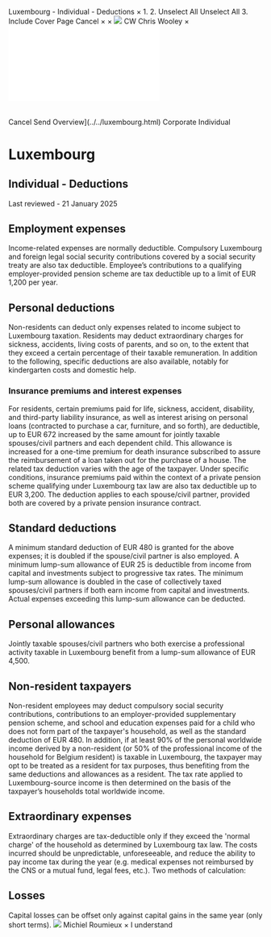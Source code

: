Luxembourg - Individual - Deductions
×
1.
2.
Unselect All
Unselect All
3.
Include Cover Page
Cancel
×
×
![](../../-/media/world-wide-tax-summaries/attachments/global---chris-wooley.ashx%3Frev=ac5e5f3223b34096b1afc2a6009c7320&revision=ac5e5f32-23b3-4096-b1af-c2a6009c7320&hash=859B7ADC84DC2CBEC9760E9E6EE7DE6D0A8BFCDF)
CW
Chris Wooley
×
![](deductions.html)
######
Cancel
Send
Overview](../../luxembourg.html)
Corporate
Individual
# Luxembourg
## Individual - Deductions
Last reviewed - 21 January 2025
## Employment expenses
Income-related expenses are normally deductible.
Compulsory Luxembourg and foreign legal social security contributions covered by a social security treaty are also tax deductible.
Employee’s contributions to a qualifying employer-provided pension scheme are tax deductible up to a limit of EUR 1,200 per year.
## Personal deductions
Non-residents can deduct only expenses related to income subject to Luxembourg taxation.
Residents may deduct extraordinary charges for sickness, accidents, living costs of parents, and so on, to the extent that they exceed a certain percentage of their taxable remuneration.
In addition to the following, specific deductions are also available, notably for kindergarten costs and domestic help.
### Insurance premiums and interest expenses
For residents, certain premiums paid for life, sickness, accident, disability, and third-party liability insurance, as well as interest arising on personal loans (contracted to purchase a car, furniture, and so forth), are deductible, up to EUR 672 increased by the same amount for jointly taxable spouses/civil partners and each dependent child. This allowance is increased for a one-time premium for death insurance subscribed to assure the reimbursement of a loan taken out for the purchase of a house. The related tax deduction varies with the age of the taxpayer.
Under specific conditions, insurance premiums paid within the context of a private pension scheme qualifying under Luxembourg tax law are also tax deductible up to EUR 3,200. The deduction applies to each spouse/civil partner, provided both are covered by a private pension insurance contract.
## Standard deductions
A minimum standard deduction of EUR 480 is granted for the above expenses; it is doubled if the spouse/civil partner is also employed.
A minimum lump-sum allowance of EUR 25 is deductible from income from capital and investments subject to progressive tax rates. The minimum lump-sum allowance is doubled in the case of collectively taxed spouses/civil partners if both earn income from capital and investments. Actual expenses exceeding this lump-sum allowance can be deducted.
## Personal allowances
Jointly taxable spouses/civil partners who both exercise a professional activity taxable in Luxembourg benefit from a lump-sum allowance of EUR 4,500.
## Non-resident taxpayers
Non-resident employees may deduct compulsory social security contributions, contributions to an employer-provided supplementary pension scheme, and school and education expenses paid for a child who does not form part of the taxpayer's household, as well as the standard deduction of EUR 480.
In addition, if at least 90% of the personal worldwide income derived by a non-resident (or 50% of the professional income of the household for Belgium resident) is taxable in Luxembourg, the taxpayer may opt to be treated as a resident for tax purposes, thus benefiting from the same deductions and allowances as a resident. The tax rate applied to Luxembourg-source income is then determined on the basis of the taxpayer’s households total worldwide income.
## Extraordinary expenses
Extraordinary charges are tax-deductible only if they exceed the 'normal charge' of the household as determined by Luxembourg tax law. The costs incurred should be unpredictable, unforeseeable, and reduce the ability to pay income tax during the year (e.g. medical expenses not reimbursed by the CNS or a mutual fund, legal fees, etc.).
Two methods of calculation:
## Losses
Capital losses can be offset only against capital gains in the same year (only short terms).
![](../../-/media/world-wide-tax-summaries/attachments/luxembourg---michiel-roumieux.ashx%3Frev=af6a8b1bb5d34ec1ba9ac997f38234a8&revision=af6a8b1b-b5d3-4ec1-ba9a-c997f38234a8&hash=C3D77CE2857CA4A6FC0674FD519D918D9134E106)
Michiel Roumieux
×
I understand